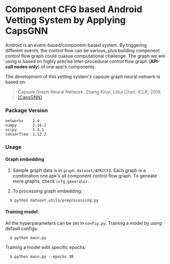 # Component CFG based Android Vetting System by Applying CapsGNN

Android is an event-based/component-based system. By triggering different events, the control flow can be various, plus building component control flow graph could cuasue computational challenge. The graph we are using is based on highly precise inter-procedural control flow graph (**API-call nodes only**) of one app's components. 

The development of this vetting system's capsule graph neural netowrk is based on:  
> Capsule Graph Neural Network.
> Zhang Xinyi, Lihui Chen.
> ICLR, 2019.
> [[CapsGNN]](https://github.com/XinyiZ001/CapsGNN)

### Package Version
```
networkx    2.4
numpy       1.16.2
scipy       1.4.1
tensorflow  1.12.2
```

### Usage

#### Graph embedding

1. Sample graph data is in `graph_dataset/APKICFG`. Each graph is a combination one apk's all component control flow graph. To geneate more graphs, check `icfg_generator`.


2. To processing graph embedding:
```
  $ python dataset_utils/preprocessing.py
```

#### Training model
All the hyperparameters can be set in `config.py`. Training a model by using default configs:
```
  $ python main.py
```

Training a model with specific epochs:
```
  $ python main.py --epochs 30
```
